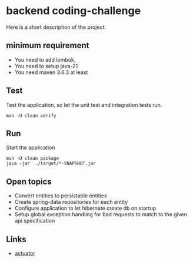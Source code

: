# backend coding-challenge

Here is a short description of the project.

## minimum requirement 

- You need to add lombok.
- You need to setup java-21
- You need maven 3.6.3 at least

## Test

Test the application, so let the unit test and integration tests run.

```shell
mvn -U clean verify
```

## Run

Start the application

```shell
mvn -U clean package
java -jar  ./target/*-SNAPSHOT.jar
```


## Open topics

- Convert entities to persistable entities
- Create spring-data repositories for each entity
- Configure application to let hibernate create db on startup
- Setup global exception handling for bad requests to match to the given api specification


## Links

- [actuator](http://localhost:8080/actuator)
